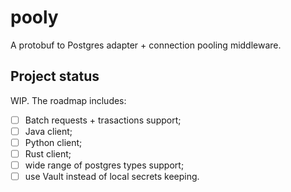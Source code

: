 # pooly

A protobuf to Postgres adapter + connection pooling middleware.

## Project status

WIP. The roadmap includes:

- [ ] Batch requests + trasactions support;
- [ ] Java client;
- [ ] Python client;
- [ ] Rust client;
- [ ] wide range of postgres types support;
- [ ] use Vault instead of local secrets keeping.
